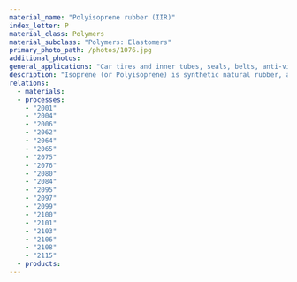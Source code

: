 ```yaml
---
material_name: "Polyisoprene rubber (IIR)"
index_letter: P
material_class: Polymers
material_subclass: "Polymers: Elastomers"
primary_photo_path: /photos/1076.jpg
additional_photos:
general_applications: "Car tires and inner tubes, seals, belts, anti-vibration mounts, electrical insulation, tubing, rubber lining pipes and pumps, shoes."
description: "Isoprene (or Polyisoprene) is synthetic natural rubber, and is processed in the same way as natural rubber. It has low hysteresis and high tear resistance, making it bouncy and tough."
relations:
  - materials:
  - processes:
    - "2001"
    - "2004"
    - "2006"
    - "2062"
    - "2064"
    - "2065"
    - "2075"
    - "2076"
    - "2080"
    - "2084"
    - "2095"
    - "2097"
    - "2099"
    - "2100"
    - "2101"
    - "2103"
    - "2106"
    - "2108"
    - "2115"
  - products:
---
```

